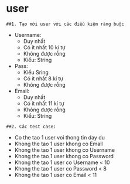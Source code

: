 # user
`##1. Tạo mới user với các điều kiệm ràng buộc`
  - Username:
    + Duy nhất
    + Có ít nhất 10 kí tự
    + Không được rỗng
    + Kiểu: String
  - Pass:
    + Kiểu Sring
    + Có ít nhất 8 kí tự
    + Không được rỗng
  - Email:
    + Duy nhất
    + Có ít nhất 11 kí tự
    + Không được rỗng
    + Kiểu: String
    
 `##2. Các test case:`
  - Co the tao 1 user voi thong tin day du
  - Khong the tao 1 user khong co Email
  - Khong the tao 1 user khong co Username
  - Khong the tao 1 user khong co Password
  - Khong the tao 1 user co Username < 10
  - Khong the tao 1 user co Password < 8
  - Khong the tao 1 user co Email < 11
    
